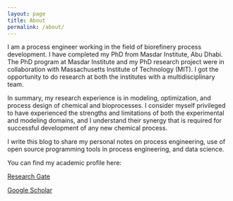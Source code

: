```yaml
---
layout: page
title: About
permalink: /about/
---
```


I am a process engineer working in the field of biorefinery process development. I have completed my PhD from Masdar Institute, Abu Dhabi. The PhD program at Masdar Institute and my PhD research
project were in collaboration with Massachusetts Institute of Technology (MIT). I got the opportunity to do
research at both the institutes with a multidisciplinary team.

In summary, my research experience is in modeling, optimization, and process design of chemical and bioprocesses. I consider myself privileged to have experienced the strengths and limitations of both the experimental and modeling domains, and I understand their synergy that is required for successful development
of any new chemical process. 

I write this blog to share my personal notes on process engineering, use of open source programming tools in process engineering, and data science.


You can find my academic profile here:

[Research Gate](https://www.researchgaten.net/profile/Muhammad_Tahir_Ashraf)

[Google Scholar](https://scholar.google.com.pk/citations?user=n78vr4kAAAAJ&hl=en)
